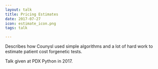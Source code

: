 ```yaml
---
layout: talk
title: Pricing Estimates
date: 2017-07-27
icon: estimate_icon.png
tags: talk

---
```


Describes how Counysl used simple algorithms and a lot of hard work to estimate patient cost forgenetic tests.

<!--more-->

Talk given at PDX Python in 2017.

<object data="../../images/talks/20170727_estimates_pdx_python/20170727_estimates_pdx_python.pdf" width="1000" height="1000" type='application/pdf'></object>


